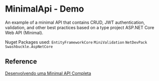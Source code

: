# MinimalApi - Demo
An example of a minimal API that contains CRUD, JWT authentication, validation, and other best practices based on a type project ASP.NET Core Web API (Minimal).

Nuget Packages used: `EntityFrameworkCore` `MiniValidation` `NetDevPack` `Swashbuckle.AspNetCore`

## Reference
[Desenvolvendo uma Minimal API Completa](https://www.youtube.com/watch?v=aXayqUfSNvw)
